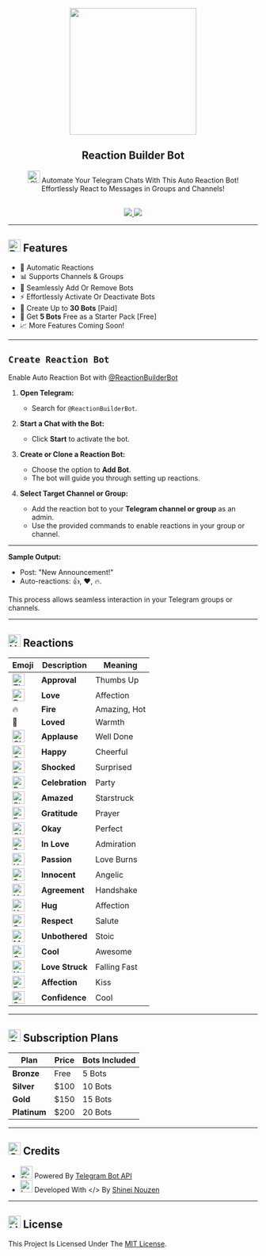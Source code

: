 <p align="center">
  <img src="https://raw.githubusercontent.com/Malith-Rukshan/Auto-Reaction-Bot/main/logo.png" width="256px" height="256px"/>
</p>

<h2 align="center">
<b>Reaction Builder Bot</b>
</h2>

<div align="center">

<img src="https://raw.githubusercontent.com/Tarikul-Islam-Anik/Telegram-Animated-Emojis/main/Animals%20and%20Nature/Cloud.webp" alt="Cloud" width="25" height="25" /> Automate Your Telegram Chats With This Auto Reaction Bot! Effortlessly React to Messages in Groups and Channels!
</div>
<br>
<div align="center">
  <a href="https://telegram.me/ReactionCloneBot">
    <img src="https://img.shields.io/badge/Demo-ReactionBot-1cd760?logo=telegram&style=flat">
  </a>
  <a href="https://telegram.me/ReactionBuilderBot">
    <img src="https://img.shields.io/badge/ReactionBuilder-Bot-red?logo=telegram&style=flat">
  </a>
</div>

---

## <img src="https://raw.githubusercontent.com/Tarikul-Islam-Anik/Telegram-Animated-Emojis/main/Travel%20and%20Places/Rocket.webp" alt="Rocket" width="25" height="25" /> Features

- 🔄 Automatic Reactions
- 📊 Supports Channels & Groups
- 🌟 Seamlessly Add Or Remove Bots  
- ⚡ Effortlessly Activate Or Deactivate Bots  
- 🚀 Create Up to **30 Bots** [Paid]  
- 🎁 Get **5 Bots** Free as a Starter Pack [Free]
- 📈 More Features Coming Soon!

---

## **`Create Reaction Bot`**

Enable Auto Reaction Bot with [@ReactionBuilderBot](https://telegram.me/ReactionBuilderBot)
1. **Open Telegram:**
   - Search for `@ReactionBuilderBot`.
     
2. **Start a Chat with the Bot:**
   - Click **Start** to activate the bot.

3. **Create or Clone a Reaction Bot:**
   - Choose the option to **Add Bot**.
   - The bot will guide you through setting up reactions.
4. **Select Target Channel or Group:**
   - Add the reaction bot to your **Telegram channel or group** as an admin.
   - Use the provided commands to enable reactions in your group or channel.

---

**Sample Output:**
- Post: "New Announcement!"
- Auto-reactions: 👍, ❤, 🔥.

This process allows seamless interaction in your Telegram groups or channels.


---

## <img src="https://raw.githubusercontent.com/Tarikul-Islam-Anik/Telegram-Animated-Emojis/main/Travel%20and%20Places/Hot%20Springs.webp" alt="Hot Springs" width="25" height="25" /> **Reactions**

| Emoji   | Description      | Meaning                 |
|---------|------------------|-------------------------|
| <img src="https://raw.githubusercontent.com/Tarikul-Islam-Anik/Telegram-Animated-Emojis/main/People/Thumbs%20Up.webp" alt="Thumbs Up" width="25" height="25" />      | **Approval**      | Thumbs Up              |
| <img src="https://raw.githubusercontent.com/Tarikul-Islam-Anik/Telegram-Animated-Emojis/main/Symbols/Red%20Heart.webp" alt="Red Heart" width="25" height="25" />      | **Love**          | Affection              |
| 🔥      | **Fire**          | Amazing, Hot           |
| 🥰      | **Loved**         | Warmth                 |
| <img src="https://raw.githubusercontent.com/Tarikul-Islam-Anik/Telegram-Animated-Emojis/main/People/Clapping%20Hands.webp" alt="Clapping Hands" width="25" height="25" />      | **Applause**      | Well Done              |
| <img src="https://raw.githubusercontent.com/Tarikul-Islam-Anik/Telegram-Animated-Emojis/main/Smileys/Grinning%20Face%20With%20Smiling%20Eyes.webp" alt="Grinning Face With Smiling Eyes" width="25" height="25" />      | **Happy**         | Cheerful               |
| <img src="https://raw.githubusercontent.com/Tarikul-Islam-Anik/Telegram-Animated-Emojis/main/Smileys/Face%20Screaming%20In%20Fear.webp" alt="Face Screaming In Fear" width="25" height="25" />      | **Shocked**       | Surprised              |
| <img src="https://raw.githubusercontent.com/Tarikul-Islam-Anik/Telegram-Animated-Emojis/main/Activity/Party%20Popper.webp" alt="Party Popper" width="25" height="25" />      | **Celebration**   | Party                  |
| <img src="https://raw.githubusercontent.com/Tarikul-Islam-Anik/Telegram-Animated-Emojis/main/Smileys/Star%20Struck.webp" alt="Star Struck" width="25" height="25" />      | **Amazed**        | Starstruck             |
| <img src="https://raw.githubusercontent.com/Tarikul-Islam-Anik/Telegram-Animated-Emojis/main/People/Folded%20Hands.webp" alt="Folded Hands" width="25" height="25" />      | **Gratitude**     | Prayer                 |
| <img src="https://raw.githubusercontent.com/Tarikul-Islam-Anik/Telegram-Animated-Emojis/main/People/Ok%20Hand.webp" alt="Ok Hand" width="25" height="25" />      | **Okay**          | Perfect                |
| <img src="https://raw.githubusercontent.com/Tarikul-Islam-Anik/Telegram-Animated-Emojis/main/Smileys/Smiling%20Face%20With%20Hearts.webp" alt="Smiling Face With Hearts" width="25" height="25" />      | **In Love**       | Admiration             |
| <img src="https://raw.githubusercontent.com/Tarikul-Islam-Anik/Telegram-Animated-Emojis/main/Symbols/Heart%20On%20Fire.webp" alt="Heart On Fire" width="25" height="25" />    | **Passion**       | Love Burns             |
| <img src="https://raw.githubusercontent.com/Tarikul-Islam-Anik/Telegram-Animated-Emojis/main/Smileys/Smiling%20Face%20With%20Halo.webp" alt="Smiling Face With Halo" width="25" height="25" />      | **Innocent**      | Angelic                |
| <img src="https://raw.githubusercontent.com/Tarikul-Islam-Anik/Telegram-Animated-Emojis/main/People/Handshake.webp" alt="Handshake" width="25" height="25" />      | **Agreement**     | Handshake              |
| <img src="https://raw.githubusercontent.com/Tarikul-Islam-Anik/Telegram-Animated-Emojis/main/Smileys/Hugging%20Face.webp" alt="Hugging Face" width="25" height="25" />      | **Hug**           | Affection              |
| <img src="https://raw.githubusercontent.com/Tarikul-Islam-Anik/Telegram-Animated-Emojis/main/Smileys/Saluting%20Face.webp" alt="Saluting Face" width="25" height="25" />      | **Respect**       | Salute                 |
| <img src="https://raw.githubusercontent.com/Tarikul-Islam-Anik/Telegram-Animated-Emojis/main/Travel%20and%20Places/Moai.webp" alt="Moai" width="25" height="25" />      | **Unbothered**    | Stoic                  |
| <img src="https://raw.githubusercontent.com/Tarikul-Islam-Anik/Telegram-Animated-Emojis/main/Symbols/Cool%20Button.webp" alt="Cool Button" width="25" height="25" />      | **Cool**          | Awesome                |
| <img src="https://raw.githubusercontent.com/Tarikul-Islam-Anik/Telegram-Animated-Emojis/main/Symbols/Heart%20With%20Arrow.webp" alt="Heart With Arrow" width="25" height="25" />      | **Love Struck**   | Falling Fast           |
| <img src="https://raw.githubusercontent.com/Tarikul-Islam-Anik/Telegram-Animated-Emojis/main/Smileys/Face%20Blowing%20A%20Kiss.webp" alt="Face Blowing A Kiss" width="25" height="25" />      | **Affection**     | Kiss                   |
| <img src="https://raw.githubusercontent.com/Tarikul-Islam-Anik/Telegram-Animated-Emojis/main/Smileys/Smiling%20Face%20With%20Sunglasses.webp" alt="Smiling Face With Sunglasses" width="25" height="25" />      | **Confidence**    | Cool                   |

---

## <img src="https://raw.githubusercontent.com/Tarikul-Islam-Anik/Telegram-Animated-Emojis/main/Objects/Gem%20Stone.webp" alt="Gem Stone" width="25" height="25" /> Subscription Plans

| Plan        | Price   | Bots Included |
|-------------|---------|---------------|
| **Bronze**  | Free    | 5 Bots        |
| **Silver**  | $100    | 10 Bots       |
| **Gold**    | $150    | 15 Bots       |
| **Platinum**| $200    | 20 Bots       |

---

## <img src="https://raw.githubusercontent.com/Tarikul-Islam-Anik/Telegram-Animated-Emojis/main/Objects/Crown.webp" alt="Crown" width="25" height="25" /> Credits

- <img src="https://raw.githubusercontent.com/Tarikul-Islam-Anik/Telegram-Animated-Emojis/main/People/Flexed%20Biceps.webp" alt="Flexed Biceps" width="25" height="25" /> Powered By [Telegram Bot API](https://core.telegram.org/bots/api)  
- <img src="https://raw.githubusercontent.com/Tarikul-Islam-Anik/Telegram-Animated-Emojis/main/Objects/Laptop.webp" alt="Laptop" width="25" height="25" /> Developed With </> By [Shinei Nouzen](https://t.me/Shineii86)

---

## <img src="https://raw.githubusercontent.com/Tarikul-Islam-Anik/Telegram-Animated-Emojis/main/Objects/Light%20Bulb.webp" alt="Light Bulb" width="25" height="25" /> License

This Project Is Licensed Under The [MIT License](http://opensource.org/licenses/MIT).
